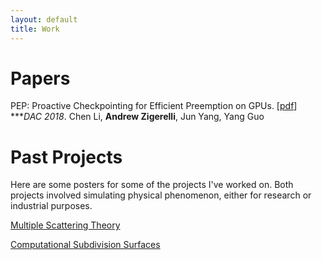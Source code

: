 ```yaml
---
layout: default
title: Work
---
```

# Papers
PEP: Proactive Checkpointing for Efficient Preemption on GPUs. \[[pdf](../papers/pep-p.pdf)\]<br />
****DAC 2018*. Chen Li, **Andrew Zigerelli**, Jun Yang, Yang Guo

# Past Projects

Here are some posters for some of the projects I've worked on. Both projects
involved simulating physical phenomenon, either for research or industrial
purposes.

<a href="mst.pdf">Multiple Scattering Theory</a>

<a href="sub_bio.pdf">Computational Subdivision Surfaces</a>

